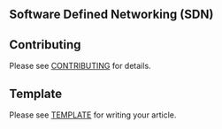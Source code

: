 ## Software Defined Networking (SDN)


## Contributing
Please see [CONTRIBUTING](https://github.com/bigambitions/technology-articles/blob/master/contributing.md) for details.

## Template
Please see [TEMPLATE](https://github.com/bigambitions/technology-articles/blob/master/template.md) for writing your article. 

